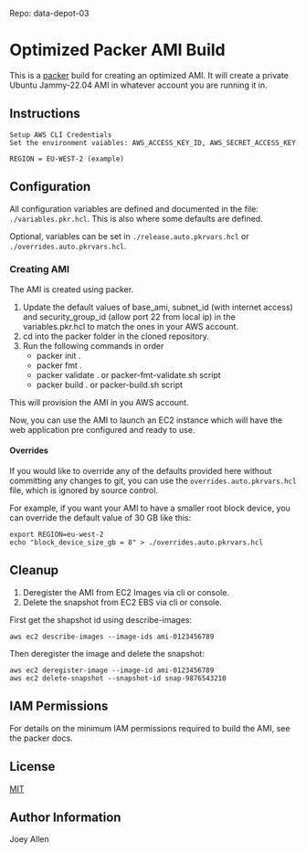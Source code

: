 Repo: data-depot-03

# Optimized Packer AMI Build

This is a [packer](https://packer.io) build for creating an optimized AMI.
It will create a private Ubuntu Jammy-22.04 AMI in whatever account you are running it in.

## Instructions

```
Setup AWS CLI Credentials
Set the environment vaiables: AWS_ACCESS_KEY_ID, AWS_SECRET_ACCESS_KEY
```

```
REGION = EU-WEST-2 (example)
```

## Configuration

All configuration variables are defined and documented
in the file: `./variables.pkr.hcl`. This is also where some defaults are defined.

Optional, variables can be set in `./release.auto.pkrvars.hcl` or `./overrides.auto.pkrvars.hcl`.

### Creating AMI

The AMI is created using packer.

1. Update the default values of base_ami, subnet_id (with internet access) and security_group_id (allow port 22 from local ip) in the variables.pkr.hcl to match the ones in your AWS account.
3. cd into the packer folder in the cloned repository.
4. Run the following commands in order
    - packer init .
    - packer fmt .
    - packer validate . or packer-fmt-validate.sh script
    - packer build . or packer-build.sh script

This will provision the AMI in you AWS account.

Now, you can use the AMI to launch an EC2 instance which will have the web application pre configured and ready to use.

#### Overrides

If you would like to override any of the defaults provided here without committing any changes to git, you
can use the `overrides.auto.pkrvars.hcl` file, which is ignored by source control.

For example, if you want your AMI to have a smaller root block device, you can override the default value
of 30 GB like this:

```
export REGION=eu-west-2
echo "block_device_size_gb = 8" > ./overrides.auto.pkrvars.hcl

```

## Cleanup

1. Deregister the AMI from EC2 Images via cli or console.
2. Delete the snapshot from EC2 EBS via cli or console.

First get the shapshot id using describe-images:

```
aws ec2 describe-images --image-ids ami-0123456789
```

Then deregister the image and delete the snapshot:

```
aws ec2 deregister-image --image-id ami-0123456789
aws ec2 delete-snapshot --snapshot-id snap-9876543210
```

## IAM Permissions

For details on the minimum IAM permissions required to build the AMI, see the
packer docs.

## License
[MIT](https://choosealicense.com/licenses/mit/)

## Author Information

Joey Allen